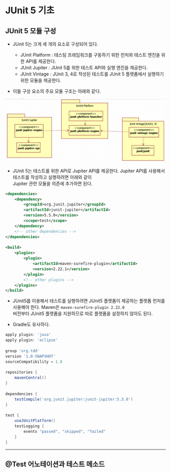 <h1>JUnit 5 기초</h1>

<h2>JUnit 5 모듈 구성</h2>

* JUnit 5는 크게 세 개의 요소로 구성되어 있다.
  * JUnit Platform : 테스팅 프레임워크를 구동하기 위한 런처와 테스트 엔진을 위한 API를 제공한다.
  * JUnit Jupiter : JUnit 5를 위한 테스트 API와 실행 엔진을 제공한다.
  * JUnit Vintage : JUnit 3, 4로 작성된 테스트를 JUnit 5 플랫폼에서 실행하기 위한 모듈을 제공한다.

* 이들 구성 요소의 주요 모듈 구조는 아래와 같다.

![](2020-10-27-14-30-23.png)

* JUnit 5는 테스트를 위한 API로 Jupiter API를 제공한다. Jupiter API를 사용해서 테스트를 작성하고 실행하려면 아래와 같이   
  Jupiter 관련 모듈을 의존에 추가하면 된다.
```xml
<dependencies>
    <dependency>
        <groupId>org.junit.jupiter</groupId>
        <artifactId>junit-jupiter</artifactId>
        <version>5.5.0</version>
        <scope>test</scope>
    </dependency>
    <!-- other dependencies -->
</dependencies>

<build>
    <plugins>
        <plugin>
            <artifactId>maven-surefire-plugin</artifactId>
            <version>2.22.1</version>
        </plugin>
        <!-- other plugins -->
    </plugins>
</build>
```

* JUnit5를 이용해서 테스트를 실행하려면 JUnit5 플랫폼이 제공하는 플랫폼 런처를 사용해야 한다. Maven은 `maven-surefire-plugin 2.22.0`   
  버전부터 JUnit5 플랫폼을 지원하므로 따로 플랫폼을 설정하지 않아도 된다.

* Gradle도 유사하다.
```gradle
apply plugin: 'java'
apply plugin: 'eclipse'

group 'org.tdd'
version '1.0-SNAPSHOT'
sourceCompatibility = 1.8

repositories {
    mavenCentral()
}

dependencies {
    testCompile('org.junit.jupiter:junit-jupiter:5.5.0')
}

test {
    useJUnitPlatform()
    testLogging {
        events "passed", "skipped", "failed"
    }
}
```
<hr/>

<h2>@Test 어노테이션과 테스트 메소드</h2>

